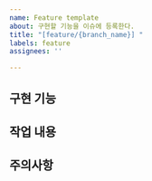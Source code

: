 ```yaml
---
name: Feature template
about: 구현할 기능을 이슈에 등록한다.
title: "[feature/{branch_name}] "
labels: feature
assignees: ''

---
```


## 구현 기능

## 작업 내용

## 주의사항
